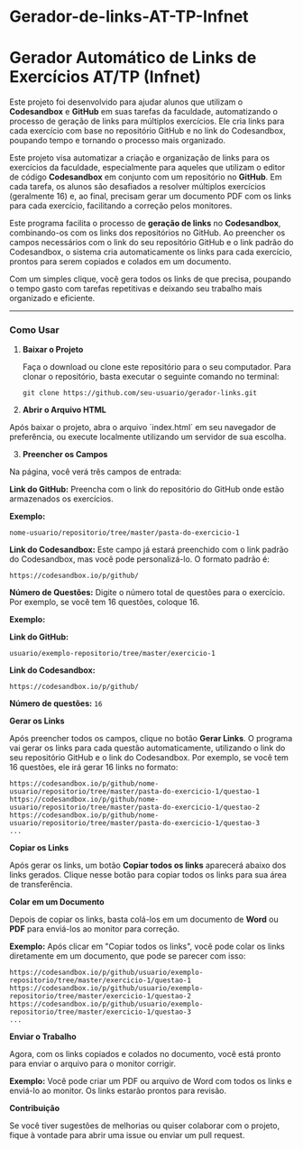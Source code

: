 # Gerador-de-links-AT-TP-Infnet
# Gerador Automático de Links de Exercícios AT/TP (Infnet)

Este projeto foi desenvolvido para ajudar alunos que utilizam o **Codesandbox** e **GitHub** em suas tarefas da faculdade, automatizando o processo de geração de links para múltiplos exercícios. Ele cria links para cada exercício com base no repositório GitHub e no link do Codesandbox, poupando tempo e tornando o processo mais organizado.

Este projeto visa automatizar a criação e organização de links para os exercícios da faculdade, especialmente para aqueles que utilizam o editor de código **Codesandbox** em conjunto com um repositório no **GitHub**. Em cada tarefa, os alunos são desafiados a resolver múltiplos exercícios (geralmente 16) e, ao final, precisam gerar um documento PDF com os links para cada exercício, facilitando a correção pelos monitores.

Este programa facilita o processo de **geração de links** no **Codesandbox**, combinando-os com os links dos repositórios no GitHub. Ao preencher os campos necessários com o link do seu repositório GitHub e o link padrão do Codesandbox, o sistema cria automaticamente os links para cada exercício, prontos para serem copiados e colados em um documento. 

Com um simples clique, você gera todos os links de que precisa, poupando o tempo gasto com tarefas repetitivas e deixando seu trabalho mais organizado e eficiente.

---

### Como Usar

1. **Baixar o Projeto**

   Faça o download ou clone este repositório para o seu computador. Para clonar o repositório, basta executar o seguinte comando no terminal:

      ```git clone https://github.com/seu-usuario/gerador-links.git```

3. **Abrir o Arquivo HTML**

Após baixar o projeto, abra o arquivo ´index.html´ em seu navegador de preferência, ou execute localmente utilizando um servidor de sua escolha.

3. **Preencher os Campos**

Na página, você verá três campos de entrada:

**Link do GitHub:** Preencha com o link do repositório do GitHub onde estão armazenados os exercícios.

**Exemplo:**
   
   ```nome-usuario/repositorio/tree/master/pasta-do-exercicio-1```

**Link do Codesandbox:** Este campo já estará preenchido com o link padrão do Codesandbox, mas você pode personalizá-lo. O formato padrão é:
   
   ```https://codesandbox.io/p/github/```

**Número de Questões:** Digite o número total de questões para o exercício. Por exemplo, se você tem 16 questões, coloque 16.

**Exemplo:**

**Link do GitHub:**

   ```usuario/exemplo-repositorio/tree/master/exercicio-1```

**Link do Codesandbox:**

   ```https://codesandbox.io/p/github/```

**Número de questões:** ```16```

**Gerar os Links**

Após preencher todos os campos, clique no botão **Gerar Links**. O programa vai gerar os links para cada questão automaticamente, utilizando o link do seu repositório GitHub e o link do Codesandbox. Por exemplo, se você tem 16 questões, ele irá gerar 16 links no formato:

```
https://codesandbox.io/p/github/nome-usuario/repositorio/tree/master/pasta-do-exercicio-1/questao-1
https://codesandbox.io/p/github/nome-usuario/repositorio/tree/master/pasta-do-exercicio-1/questao-2
https://codesandbox.io/p/github/nome-usuario/repositorio/tree/master/pasta-do-exercicio-1/questao-3
...
```

**Copiar os Links**

Após gerar os links, um botão **Copiar todos os links** aparecerá abaixo dos links gerados. Clique nesse botão para copiar todos os links para sua área de transferência.

**Colar em um Documento**

Depois de copiar os links, basta colá-los em um documento de **Word** ou **PDF** para enviá-los ao monitor para correção.

**Exemplo:** Após clicar em "Copiar todos os links", você pode colar os links diretamente em um documento, que pode se parecer com isso:

```
https://codesandbox.io/p/github/usuario/exemplo-repositorio/tree/master/exercicio-1/questao-1
https://codesandbox.io/p/github/usuario/exemplo-repositorio/tree/master/exercicio-1/questao-2
https://codesandbox.io/p/github/usuario/exemplo-repositorio/tree/master/exercicio-1/questao-3
...
```

**Enviar o Trabalho**

Agora, com os links copiados e colados no documento, você está pronto para enviar o arquivo para o monitor corrigir.

**Exemplo:** Você pode criar um PDF ou arquivo de Word com todos os links e enviá-lo ao monitor. Os links estarão prontos para revisão.

**Contribuição**

Se você tiver sugestões de melhorias ou quiser colaborar com o projeto, fique à vontade para abrir uma issue ou enviar um pull request.

